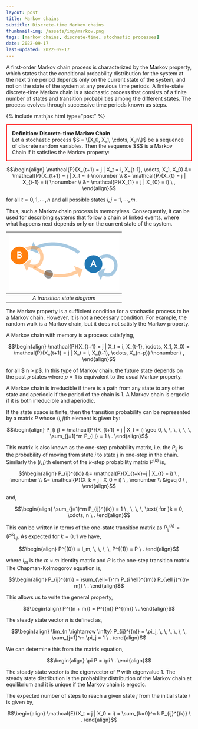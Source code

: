 ```yaml
---
layout: post
title: Markov chains
subtitle: Discrete-time Markov chains
thumbnail-img: /assets/img/markov.png
tags: [markov chains, discrete-time, stochastic processes]
date: 2022-09-17
last-updated: 2022-09-17
---
```

A first-order Markov chain process is characterized by the Markov property, which states that the conditional probability distribution for the system at the next time period depends only on the current state of the system, and not on the state of the system at any previous time periods. A finite-state discrete-time Markov chain is a stochastic process that consists of a finite number of states and transition probabilities among the different states. The process evolves through successive time periods known as steps.

{% include mathjax.html type="post" %}

<p style="border-width:2px; border-style:solid; border-color:#FF0000; padding: 1em;">
<strong>Definition: Discrete-time Markov Chain</strong>
<br>
Let a stochastic process $S = \{X_0, X_1, \cdots, X_n\}$ be a sequence of discrete random variables. Then the sequence $S$ is a Markov Chain if it satisfies the Markov property:

$$\begin{align}
\mathcal{P}(X_{t+1} = j | X_t = i, X_{t-1}, \cdots, X_1, X_0) &= \mathcal{P}(X_{t+1} = j | X_t = i) \nonumber \\
&= \mathcal{P}(X_{t} = j | X_{t-1} = i) \nonumber \\
&= \mathcal{P}(X_{1} = j | X_{0} = i)  \ ,
\end{align}$$

for all $t=0,1,\cdots, n$ and all possible states $i, j = 1, \cdots, m$.
</p>

Thus, such a Markov chain process is memoryless. Consequently, it can be used for describing systems that follow a chain of linked events, where what happens next depends only on the current state of the system. 

|<center><img src="/assets/img/markov.png" alt="isolated" width="300"/></center>| 
|:--:| 
| *A transition state diagram* |

The Markov property is a sufficient condition for a stochastic process to be a Markov chain. However, it is not a necessary condition. For example, the random walk is a Markov chain, but it does not satisfy the Markov property.

A Markov chain with memory is a process satisfying,

$$\begin{align}
\mathcal{P}(X_{t+1} = j | X_t = i, X_{t-1}, \cdots, X_1, X_0) = \mathcal{P}(X_{t+1} = j | X_t = i, X_{t-1}, \cdots, X_{n-p}) \nonumber \ ,
\end{align}$$

for all $ n > p$. In this type of Markov chain, the future state depends on the past $p$ states where $p=1$ is equivalent to the usual Markov property. 

A Markov chain is irreducible if there is a path from any state to any other state and aperiodic if the period of the chain is 1. A Markov chain is ergodic if it is both irreducible and aperiodic.

If the state space is finite, then the transition probability can be represented by a matrix $P$ whose $(i,j)$th element is given by:

$$\begin{align}
P_{i j} = \mathcal{P}(X_{t+1} = j | X_t = i) \geq 0, \, \, \, \, \, \, \sum_{j=1}^m P_{i j} = 1 \ .
\end{align}$$

This matrix is also known as the one-step probability matrix, i.e. the $P_{i j}$ is the probability of moving from state $i$ to state $j$ in one-step in the chain. Similarly the $(i,j)$th element of the $k$-step probability matrix $P^{(k)}$ is,

$$\begin{align}
P_{ij}^{(k)} &= \mathcal{P}(X_{t+k}=j | X_{t} = i) \ ,
\nonumber \\
&= \mathcal{P}(X_k = j | X_0 = i) \ ,
\nonumber \\
&\geq 0 \ ,
\end{align}$$

and,

$$\begin{align}
\sum_{j=1}^m P_{ij}^{(k)} = 1 \ , \, \, \, \text{ for }k = 0, \cdots, n \ .
\end{align}$$

This can be written in terms of the one-state transition matrix as $P_{ij}^{(k)} = (P^k)_{i j}$. As expected for $k=0,1$ we have,

$$\begin{align}
P^{(0)} = I_m, \, \, \, \, P^{(1)} = P \ .
\end{align}$$

where $I_m$ is the $m \times m$ identity matrix and $P$ is the one-step transition matrix. The Chapman-Kolmogorov equation is,

$$\begin{align}
P_{ij}^{(n)} = \sum_{\ell=1}^m P_{i \ell}^{(m)} P_{\ell j}^{(n-m)} \ .
\end{align}$$

This allows us to write the general property,

$$\begin{align}
P^{(n + m)} = P^{(n)} P^{(m)} \ .
\end{align}$$

The steady state vector $\pi$ is defined as,

$$\begin{align}
\lim_{n \rightarrow \infty} P_{ij}^{(n)} = \pi_j, \, \, \, \, \, \,  \sum_{j=1}^m \pi_j = 1 \ .
\end{align}$$

We can determine this from the matrix equation,

$$\begin{align}
\pi P = \pi \ .
\end{align}$$

The steady state vector is the eigenvector of $P$ with eigenvalue $1$. The steady state distribution is the probability distribution of the Markov chain at equilibrium and it is unique if the Markov chain is ergodic.

The expected number of steps to reach a given state $j$ from the initial state $i$ is given by,

$$\begin{align}
\mathcal{E}(X_t = j | X_0 = i) = \sum_{k=0}^n k P_{ij}^{(k)} \ .
\end{align}$$
